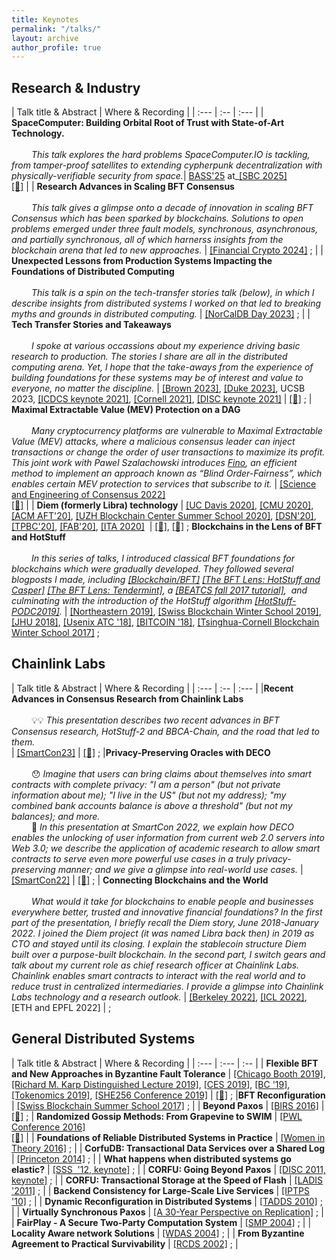 ```yaml
---
title: Keynotes
permalink: "/talks/"
layout: archive
author_profile: true
---
```


## Research & Industry 

| Talk title & Abstract | Where &amp; Recording |
| :--- |  :-- | :--- |
| **SpaceComputer: Building Orbital Root of Trust with State-of-Art Technology.** <br><br> &emsp;&emsp; _This talk explores the hard problems SpaceComputer.IO is tackling, from tamper-proof satellites to extending cypherpunk decentralization with physically-verifiable security from space._| [BASS'25](https://lu.ma/BASS25) at_[[SBC 2025]](https://www.sbc-conference.com/2025/) <br>[[🎥]](https://www.youtube.com/watch?v=izADgtvgZnM&t=203s) |
| **Research Advances in Scaling BFT Consensus** <br><br> &emsp;&emsp; _This talk gives a glimpse onto a decade of innovation in scaling BFT Consensus which has been sparked by blockchains. Solutions to open problems emerged under three fault models, synchronous, asynchronous, and partially synchronous, all of which harnerss insights from the blockchain arena that led to new approaches._ | [[Financial Crypto 2024]](https://fc24.ifca.ai/program.html) ; |
| **Unexpected Lessons from Production Systems Impacting the Foundations of Distributed Computing** <br><br> &emsp;&emsp; _This talk is a spin on the tech-transfer stories talk (below), in which I describe insights from distributed systems I worked on that led to breaking myths and grounds in distributed computing._ | [[NorCalDB Day 2023]](https://www.microsoft.com/en-us/research/event/norcaldb-2023/) ; |
| **Tech Transfer Stories and Takeaways** <br><br> &emsp;&emsp; _I spoke at various occassions about my experience driving basic research to production. The stories I share are all in the distributed computing arena. Yet, I hope that the take-aways from the experience of building foundations for these systems may be of interest and value to everyone, no matter the discipline._ | [[Brown 2023]](https://events.brown.edu/event/252258-dahlia-malkhi-research-flywheel-from-basic), [[Duke 2023]](https://pratt.duke.edu/about/events/71320), UCSB 2023, [[ICDCS keynote 2021]](https://icdcs2021.us/keynotes.html), [[Cornell 2021]](https://www.cs.cornell.edu/content/tech-transfer-stories-and-takeaways), [[DISC keynote 2021]](http://www.disc-conference.org/wp/disc2021/program/) |  [[🎥]](https://www.youtube.com/watch?v=9RRUQHymcJA) ; 
| **Maximal Extractable Value (MEV) Protection on a DAG** <br><br> &emsp;&emsp; _Many cryptocurrency platforms are vulnerable to Maximal Extractable Value (MEV) attacks, where a malicious consensus leader can inject transactions or change the order of user transactions to maximize its profit. This joint work with Pawel Szalachowski introduces [Fino](https://arxiv.org/abs/2208.00940), an efficient method to implement an approach known as “Blind Order-Fairness”, which enables certain MEV protection to services that subscribe to it._ | [[Science and Engineering of Consensus 2022]](https://tselab.stanford.edu/workshop-sbc22/)  <br>[[🎥]](https://www.youtube.com/watch?v=9WLoJRrnTsA&list=PL4XSNxeZhdqBBgqqokIdK4PcyPSl6t0rQ&index=6) |
| **Diem (formerly Libra) technology** | [[UC Davis 2020]](https://expolab.org/ecs189f-fall-2020/speakers.html), [[CMU 2020]](https://ece.hosted.panopto.com/Panopto/Pages/Viewer.aspx?id=83b2040d-b937-4889-831e-ac6401292548), [[ACM AFT'20]](https://aft.acm.org/program-2020), [[UZH Blockchain Center Summer School 2020]](https://www.blockchain.uzh.ch/events/summer-school-deep-dive-into-blockchain/), [[DSN'20]](https://dsn2020.webs.upv.es/final-program/keynotes/), [[TPBC'20]](https://eventum.upf.edu/51585/detail/theory-and-practice-of-blockchains-online-weekly-seminar-series-.html),  [[FAB'20]](https://scfab.github.io/2020/index.html), [[ITA 2020]](https://ita.ucsd.edu/ws/schedule2020/#d_5)  | [[🎥]](https://www.youtube.com/watch?v=WR7K3adIqbI&feature=youtu.be&ab_channel=ExpoLabatUCDavis), [[🎥]](https://www.youtube.com/watch?v=S9oPB9j-UZU&feature=youtu.be) ; 
**Blockchains in the Lens of BFT and HotStuff** <br><br> &emsp;&emsp; _In this series of talks, I introduced classical BFT foundations for blockchains which were gradually developed.  They followed several blogposts I made, including [[Blockchain/BFT]](https://dahliamalkhi.github.io/posts/2017/10/bft-blockchain/) [[The BFT Lens: HotStuff and Casper]](https://dahliamalkhi.github.io/posts/2018/03/bft-lens-casper/) [[The BFT Lens: Tendermint]](https://dahliamalkhi.github.io/posts/2018/04/BFT-lens-tndrmnt/), a [[BEATCS fall 2017 tutorial]](http://bulletin.eatcs.org/index.php/beatcs/article/view/506),  and culminating with the introduction of the HotStuff algorithm [[HotStuff-PODC2019]](https://arxiv.org/abs/1803.05069)._ | [[Northeastern 2019]](https://www.khoury.northeastern.edu/event/distinguished-speaker-blockchains-in-the-lens-of-bft/), [[Swiss Blockchain Winter School 2019]](https://blockchainschool.epfl.ch/), [[JHU 2018]](https://www.cs.jhu.edu/news-events/gerald-m-masson-distinguished-lecture-series/), [[Usenix ATC '18]](https://www.usenix.org/conference/atc18/presentation/malkhi), [[BITCOIN '18]](https://fc18.ifca.ai/bitcoin/index.html), [[Tsinghua-Cornell Blockchain Winter School 2017]](http://iiis.tsinghua.edu.cn/en/show-6611-1.html) ; 


## Chainlink Labs

| Talk title &  Abstract | Where &amp; Recording |
| :--- | :-- | :--- |
|**Recent Advances in Consensus Research from Chainlink Labs** <br><br> &emsp;&emsp; 💡💡 _This presentation describes two recent advances in BFT Consensus research, HotStuff-2 and BBCA-Chain, and the road that led to them._<br> | [[SmartCon23]](https://smartcon.chain.link/) | [[🎥]](https://www.youtube.com/watch?v=iZjfYRH4fVM) ; 
|**Privacy-Preserving Oracles with DECO** <br><br> &emsp;&emsp; 😯 _Imagine that users can bring claims about themselves into smart contracts with complete privacy:  "I am a person" (but not private information about me); "I live in the US" (but not my address); "my combined bank accounts balance is above a threshold" (but not my balances); and more._<br> &emsp;&emsp; 🤔 _In this presentation at SmartCon 2022, we explain how DECO enables the unlocking of user information from current web 2.0 servers into Web 3.0; we describe the application of academic research to allow smart contracts to serve even more powerful use cases in a truly privacy-preserving manner; and we give a glimpse into real-world use cases._ | [[SmartCon22]](https://smartcon.chain.link/) | [[🎥]](https://www.youtube.com/watch?v=eJqZQ2_VBzo) ; 
| **Connecting Blockchains and the World** <br><br> &emsp;&emsp; _What would it take for blockchains to enable people and businesses everywhere better, trusted and innovative financial foundations?  In the first part of the presentation, I briefly recall the Diem story, June 2018-January 2022. I joined the Diem project (it was named Libra back then) in 2019 as CTO and stayed until its closing. I explain the stablecoin structure Diem built over a purpose-built blockchain.  In the second part, I switch gears and talk about my current role as chief research officer at Chainlink Labs. Chainlink enables smart contracts to interact with the real world and to reduce trust in centralized intermediaries. I provide a glimpse into Chainlink Labs technology and a research outlook._ | [[Berkeley 2022]](https://rise.cs.berkeley.edu/events/), [[ICL 2022]](https://lsds.doc.ic.ac.uk/seminars), [ETH and EPFL 2022] | ; 

## General Distributed Systems

| Talk title & Abstract |  Where &amp; Recording |
| :--- | :--- | :-- | 
| **Flexible BFT and New Approaches in Byzantine Fault Tolerance** | [[Chicago Booth 2019]](https://bfi.uchicago.edu/event/cryptocurrencies-and-blockchains-conference/), [[Richard M. Karp Distinguished Lecture 2019]](https://simons.berkeley.edu/rmklectures2019-fall-3), [[CES 2019]](https://cryptoeconomicsystems.pubpub.org/), [[BC '19]](https://crypto.iacr.org/2019/affevents/blockchain/page.html), [[Tokenomics 2019]](http://tokenomics2019.org/infoattendees/invitedspeakers), [[SHE256 Conference 2019]](https://www.recolor.io/) | [[🎥]](https://youtu.be/4np_2K8WNPU?t=4297) ; 
|**BFT Reconfiguration** | [[Swiss Blockchain Summer School 2017]](https://blockchain-summer.epfl.ch/) ; |
| **Beyond Paxos** |  [[BIRS 2016]](http://www.birs.ca/events/2016/5-day-workshops/) | [[🎥]](http://www.birs.ca/events/2016/5-day-workshops/16w5152/videos/watch/201611290900-Malkhi.html) ; 
| **Randomized Gossip Methods: From Grapevine to SWIM**  |  [[PWL Conference 2016]](http://pwlconf.org) <br>[[🎥]](https://youtu.be/Gxf5glthqrk?list=PLGRqfvsPiRShwIXMA5P3WR_9LgBOAdvw4)  |
| **Foundations of Reliable Distributed Systems in Practice** | [[Women in Theory 2016]](https://womenintheory.wordpress.com/) ; |
| **CorfuDB: Transactional Data Services over a Shared Log** | [[Princeton 2014]](https://www.cs.princeton.edu/events/event/corfudb-transactional-data-services-over-shared-log) ; |
| **What happens when distributed systems go elastic?** | [[SSS  '12, keynote]](https://cs.uwaterloo.ca/conferences/sss2012/index.html) ; |
| **CORFU: Going Beyond Paxos** | [[DISC 2011, keynote]](http://disc2011.dis.uniroma1.it/keynote.php?lang=eng) ; |
| **CORFU: Transactional Storage at the Speed of Flash** | [[LADIS '2011]](http://ladisworkshop.org/node/12) ; |
| **Backend Consistency for Large-Scale Live Services** | [[IPTPS '10]](http://www.usenix.org/events/iptps10/) ; |
| **Dynamic Reconfiguration in Distributed Systems** | [[TADDS 2010]](http://ccom.uprrp.edu/DISC2010/workshops.html) ; |
| **Virtually Synchronous Paxos** | [[A 30-Year Perspective on Replication]](http://www.inf.usi.ch/30YearsOfReplication/program.html) ; |
| **FairPlay - A Secure Two-Party Computation System** | [[SMP 2004]](http://www.zurich.ibm.com/~cca/smp2004/) ; |
| **Locality Aware network Solutions** | [[WDAS 2004]](http://lsirwww.epfl.ch/wdas2004/) ; |
| **From Byzantine Agreement to Practical Survivability** | [[RCDS 2002]](http://www.jaist.ac.jp/~defago/RCDS_2002/) ; |

